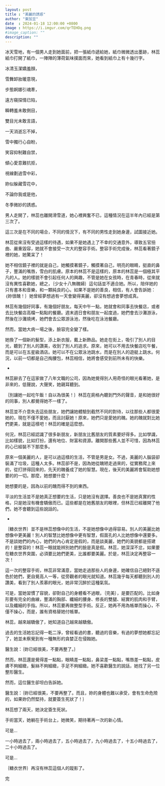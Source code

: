 ```yaml
---
layout: post
title : "美麗的誘惑"
author: "東加豆"
date  : 2024-01-18 12:00:00 +0800
image : https://i.imgur.com/qrTEHOq.png
#image_caption: ""
description: ""
---
```


冰天雪地，有一個男人走到她面前，把一張紙巾遞給她，紙巾微微透出墨跡，林蕊紙巾打開了紙巾，一陣陣的薄荷氣味撲面而來，她看到紙巾上有十幾行字。

<!--more-->

冰清玉潔嬌羞顏，

雪舞卸妝暖意現，

步態婀娜引魂牽，

遠方窺探情已陷，

瞬轉羞未敢側目，

雙目光未敢言語，

一天消逝忘不掉，

雪中獨行心自盼，

笑容抑制難自禁，

傾心愛意難抗拒，

視線劃過雪中彩，

妳似躲藏雪花中，

不論你我或是他，

冬季微妙的誘惑。

男人走開了，林蕊也離開滑雪道，她心裡興奮不已，這種情況在這半年內已經是第三次了。

這三次是在不同的場合，不同的情況下，有不同的男性走到她身邊，試圖接近她。

林蕊從來沒有受過這樣的待遇，如果不是她遇上了不幸的交通意外，導致五官扭曲、嚴重毀容，她就不會接受一次大的整容手術。整容手術完成後，林蕊看著鏡子裡的她，她驚呆了！

她不相信鏡子裡的就是自己，她觸摸著鏡子，觸摸著自己，明亮的眼睛，挺直的鼻子，豐滿的嘴唇，雪白的肌膚。原本的林蕊不是這樣的，原本的林蕊是一個極其平凡的人。她的樣貌不會引起任何人的興趣，不管是她在女孩時，在青春時，從來就沒有異性喜歡她，總之，｛少女十八無醜婦｝這句話並不適合她。所以，陪伴她的只有書本和音樂，和一顆純良的心。如果不是她的善良，相信，有人會告訴她：｛妳很醜！｝她曾經夢想過有一天會變得美麗，卻沒有想過會夢想成真。

林蕊有幾個好同事，有幾個好朋友。每天中午一點，她就會和同事去快餐店，或者去比快餐店高檔一點點的餐廳。週末週日會和朋友一起度過，她們會去沙灘游泳，然後在沙灘燒烤，她們會去公眾游泳池，然後吃在泳池餐廳。

然而，當她大病一場之後，臉容完全變了樣。

她換了一個新的髮型，添上新衣服，戴上新飾品。她走在街上，吸引了別人的目光，聽到了別人的讚美，收到了別人的追求。原來，她可以不用去快餐店吃午餐，而是可以在五星級酒店。她可以不在公眾泳池跳水，而是在別人的遊艇上跳水。何況，以前一切都是自己掏腰包，林蕊相信，她將會感受到前所未有的快樂。

-

林蕊辭去了在這家做了八年文職的公司，因為她覺得別人用奇怪的眼光看著她，是非來的，低聲說，大聲笑，她親耳聽到。

｛別讓她一起吃午飯！自以為很美！｝林蕊在廁格內聽到門外的聲音，是和她很好的同事，別人都覺得她不一樣了。

林蕊並不介意失去這些朋友，她們讓她體驗到截然不同的對待，以往那些人都很愛她的，現在不僅不愛她，而且討厭她！原來，她們只是愛她的醜。她的醜就對比她們更美，就是這樣吧！林蕊的確是這麼想。

何況，林蕊已經認識了很多新朋友，新朋友比舊朋友的質素要好得多。比如學識，比如樣貌，比如打扮，還有地位、財富和資源。離開那些舊人並不可惜，因為林蕊的心已經裝不下那麼多。

原來一個美麗的人，是可以過這樣的生活，不管是男是女。不過，美麗的人腦袋卻裝滿了垃圾，這種人太多。林蕊卻不是，因為她從醜陋走過來的，從實務爬上來的，從打拼得回來的，先天的醜養成了她的智慧。現在，後天的美麗將會幫助她想要的的一切。那麼，她想要什麼？

她想要的是，因為以前的醜而得不到的東西。

平淡的生活並不是她真正想要的生活，只是她沒有選擇。善良也不是她真實的性格，只是她沒有機會驕傲而已。這些都是在她舊朋友的眼裡，但林蕊已經離開了他們，她不會聽到這些說話的。

-

｛糖衣世界｝並不是林蕊想像中的生活，不是她想像中過得容易。別人的美麗比她想像中更美麗！別人的智慧比她想像中更有智慧，假面孔的人比她想像中還要多。不是談她們的內心，她們的內心肯定是假的，而是談美麗，她們的美貌都是搭建的！是整容的！林蕊一眼就能辨別她們的臉是真是假。林蕊，她深深不忿，如果要在糖衣世界突圍，必須要比她們更美，比誰都要美麗。於是，林蕊決定再整容一次！

這一次的整容手術，林蕊非常滿意，當她走過那些人的身邊，她確信自己絕對不遜色於她們，更自覺高人一等，從旁觀者的眼光就知道。林蕊幾乎每天都聽到別人的讚美，看到了別人羨慕的眼光，她非常沉醉於這種氣氛。

可是，當她習慣了容貌，卻對自己的身體看不過眼，｛完美｝，是要匹配的。比如身形要有完全的曲線，豐滿的胸部、纖細的腰身、修長的雙腿、結實的肌肉和手臂，以及纖細的手指。所以，林蕊要再做整型手術。反正，她再不用為帳單而操心，不僅不操心，而是，誰有資格替她付帳單。

林蕊，越來越驕傲了，她知道自己越來越驕傲。

過去的生活她忘記得一乾二淨，曾經看過的書，聽過的音樂，有過的夢想她都忘記了，她並未察覺到有一種無形的貪婪正在侵蝕她。

醫生說：｛妳已經很美，不要再整了。｝

然而，林蕊還是覺得差一點點，眼睛差一點點，鼻梁差一點點，嘴唇差一點點，皮膚不夠細緻，髮絲不夠細緻，手足不夠細緻。她不喜歡醫生的說話，她找了另一位整形醫生。

然而，這位醫生卻坦白告訴她。

醫生說：｛妳已經很美，不要再整了。而且，妳的身體也難以承受，會有生命危險的，如果妳仍然堅持，就要簽生死狀了！｝

林蕊想了兩天，她決定簽生死狀。

手術當天，她躺在手術台上，她微笑，期待著再一次的新心情。

可是...

一小時過去了，兩小時過去了，五小時過去了，九小時過去了，十五小時過去了，二十小時過去了。

可是...

｛糖衣世界｝再沒有林蕊這個人的蹤影了。

完

<!--END-->